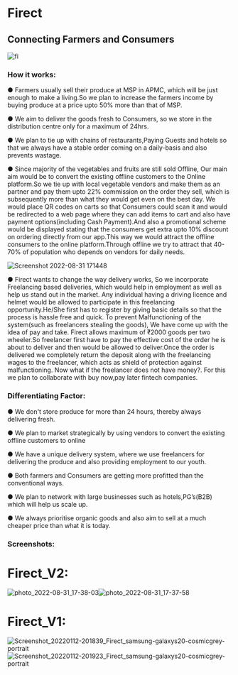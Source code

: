 # Firect
## Connecting Farmers and Consumers

![fi](https://user-images.githubusercontent.com/90695071/187675137-9fc49f6b-c1ed-440d-837f-b704f3b94094.png)

### How it works:

● Farmers usually sell their produce at MSP in APMC, which will be just enough
to make a living.So we plan to increase the farmers income by buying
produce at a price upto 50% more than that of MSP.

● We aim to deliver the goods fresh to Consumers, so we store in the
distribution centre only for a maximum of 24hrs.

● We plan to tie up with chains of restaurants,Paying Guests and hotels so that
we always have a stable order coming on a daily-basis and also prevents
wastage.

● Since majority of the vegetables and fruits are still sold Offline, Our main aim
would be to convert the existing offline customers to the Online platform.So
we tie up with local vegetable vendors and make them as an partner and pay
them upto 22% commission on the order they sell, which is subsequently
more than what they would get even on the best day.
We would place QR codes on carts so that Consumers could scan it and
would be redirected to a web page where they can add items to cart and also
have payment options(including Cash Payment).And also a promotional
scheme would be displayed stating that the consumers get extra upto 10%
discount on ordering directly from our app.This way we would attract the
offline consumers to the online platform.Through offline we try to attract that 40-70% of population who depends on
vendors for daily needs.

![Screenshot 2022-08-31 171448](https://user-images.githubusercontent.com/90695071/187674367-82cd6907-24ab-43b9-a55a-4203aa869670.jpg)

● Firect wants to change the way delivery works, So we incorporate
Freelancing based deliveries, which would help in employment as well as
help us stand out in the market.
Any individual having a driving licence and helmet would be allowed to
participate in this freelancing opportunity.He/She first has to register by giving
basic details so that the process is hassle free and quick.
To prevent Malfunctioning of the system(such as freelancers stealing the
goods), We have come up with the idea of pay and take.
Firect allows maximum of ₹2000 goods per two wheeler.So freelancer first
have to pay the effective cost of the order he is about to deliver and then
would be allowed to deliver.Once the order is delivered we completely return
the deposit along with the freelancing wages to the freelancer, which acts as
shield of protection against malfunctioning.
Now what if the freelancer does not have money?. For this we plan to
collaborate with buy now,pay later fintech companies.

### Differentiating Factor:

● We don't store produce for more than 24 hours, thereby always delivering
fresh.

● We plan to market strategically by using vendors to convert the existing offline
customers to online

● We have a unique delivery system, where we use freelancers for delivering
the produce and also providing employment to our youth.

● Both farmers and Consumers are getting more profitted than the conventional
ways.

● We plan to network with large businesses such as hotels,PG’s(B2B) which
will help us scale up.

● We always prioritise organic goods and also aim to sell at a much cheaper
price than what it is today.

### Screenshots:


# Firect_V2:


![photo_2022-08-31_17-38-03](https://user-images.githubusercontent.com/90695071/187674896-e08d7d4e-2ee0-4b53-b6a9-4fd15aefc566.jpg)![photo_2022-08-31_17-37-58](https://user-images.githubusercontent.com/90695071/187674909-62cc32cd-b396-40d5-b32c-9554b71e4c24.jpg)


# Firect_V1:

![Screenshot_20220112-201839_Firect_samsung-galaxys20-cosmicgrey-portrait](https://user-images.githubusercontent.com/90695071/187674545-d4b19259-95de-4daa-af74-c12f909ecaf9.png)![Screenshot_20220112-201923_Firect_samsung-galaxys20-cosmicgrey-portrait](https://user-images.githubusercontent.com/90695071/187674570-1caad0da-bb9a-4a5a-bb1b-f2071ed35465.png)




